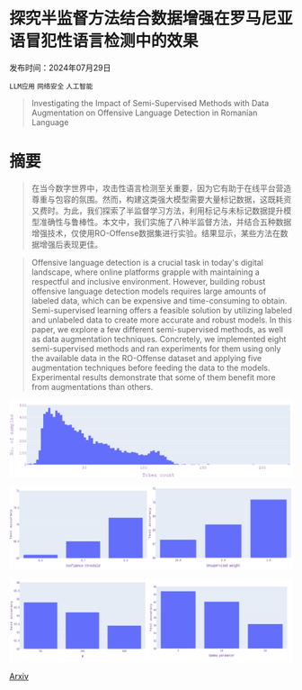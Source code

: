 # 探究半监督方法结合数据增强在罗马尼亚语冒犯性语言检测中的效果

发布时间：2024年07月29日

`LLM应用` `网络安全` `人工智能`

> Investigating the Impact of Semi-Supervised Methods with Data Augmentation on Offensive Language Detection in Romanian Language

# 摘要

> 在当今数字世界中，攻击性语言检测至关重要，因为它有助于在线平台营造尊重与包容的氛围。然而，构建这类强大模型需要大量标记数据，这既耗资又费时。为此，我们探索了半监督学习方法，利用标记与未标记数据提升模型准确性与鲁棒性。本文中，我们实施了八种半监督方法，并结合五种数据增强技术，仅使用RO-Offense数据集进行实验。结果显示，某些方法在数据增强后表现更佳。

> Offensive language detection is a crucial task in today's digital landscape, where online platforms grapple with maintaining a respectful and inclusive environment. However, building robust offensive language detection models requires large amounts of labeled data, which can be expensive and time-consuming to obtain. Semi-supervised learning offers a feasible solution by utilizing labeled and unlabeled data to create more accurate and robust models. In this paper, we explore a few different semi-supervised methods, as well as data augmentation techniques. Concretely, we implemented eight semi-supervised methods and ran experiments for them using only the available data in the RO-Offense dataset and applying five augmentation techniques before feeding the data to the models. Experimental results demonstrate that some of them benefit more from augmentations than others.

![探究半监督方法结合数据增强在罗马尼亚语冒犯性语言检测中的效果](../../../paper_images/2407.20076/token_distribution.png)

![探究半监督方法结合数据增强在罗马尼亚语冒犯性语言检测中的效果](../../../paper_images/2407.20076/FixMatch_confidence.png)

![探究半监督方法结合数据增强在罗马尼亚语冒犯性语言检测中的效果](../../../paper_images/2407.20076/labelProp_k_gamma.png)

[Arxiv](https://arxiv.org/abs/2407.20076)